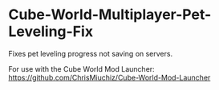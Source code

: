 # Cube-World-Multiplayer-Pet-Leveling-Fix
Fixes pet leveling progress not saving on servers.

For use with the Cube World Mod Launcher: https://github.com/ChrisMiuchiz/Cube-World-Mod-Launcher
